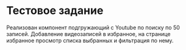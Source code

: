 # Тестовое задание

Реализован компонент подгружающий с Youtube по поиску по 50 записей.
Добавление видеозаписей в избранное, на странице избранное просмотр списка выбранных и фильтрация по нему.

